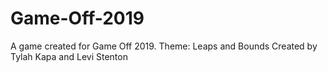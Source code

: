 # Game-Off-2019
A game created for Game Off 2019. Theme: Leaps and Bounds
Created by Tylah Kapa and Levi Stenton
